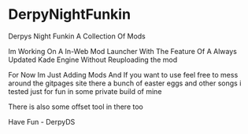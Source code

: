 # DerpyNightFunkin
Derpys Night Funkin A Collection Of Mods


Im Working On A In-Web Mod Launcher With The Feature Of A Always Updated Kade Engine Without Reuploading the mod 

For Now Im Just Adding Mods And If you want to use feel free to mess around the gitpages site there a bunch of easter eggs and other songs i tested just for fun in some private build of mine

There is also some offset tool in there too

Have Fun - DerpyDS
